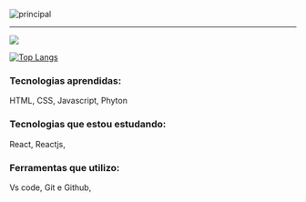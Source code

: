 ![principal](https://c.pxhere.com/images/58/18/e38a9386f351a8f12b43f3af8c04-1604488.jpg!d)
***
<picture>
<source 
  srcset="https://github-readme-stats.vercel.app/api?username=OliverSantos&show_icons=true&theme=dark"
  media="(prefers-color-scheme: dark)"
/>
<source
  srcset="https://github-readme-stats.vercel.app/api?username=OliverSantos&show_icons=true"
  media="(prefers-color-scheme: light), (prefers-color-scheme: no-preference)"
/>
<img src="https://github-readme-stats.vercel.app/api?username=OliverSantos&show_icons=true" />
</picture>

[![Top Langs](https://github-readme-stats.vercel.app/api/top-langs/?username=OliverSantos&layout=compact)](https://github.com/anuraghazra/github-readme-stats)

 ### Tecnologias aprendidas: 
 HTML, CSS, Javascript, Phyton
 
 ### Tecnologias que estou estudando:
 React, Reactjs,
 
 ### Ferramentas que utilizo:
 Vs code, Git e Github, 
